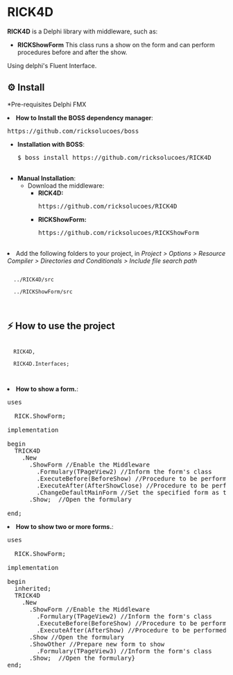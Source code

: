 # RICK4D
<p>
  <b>RICK4D</b> is a Delphi library with middleware, such as: <p>
  <ul>
    <li><b>RICKShowForm</b> This class runs a show on the form and can perform procedures before and after the show. <p>
  </ul>
  <p>Using delphi's Fluent Interface.
  <br> 
</p>

<h2>⚙️ Install</h2>
<p>*Pre-requisites Delphi FMX</p>

<li><strong>How to Install the BOSS dependency manager</strong>: <br>
<pre>https://github.com/ricksolucoes/boss</pre>

<ul>
<li><strong>Installation with BOSS</strong>: <br>
<pre>$ boss install https://github.com/ricksolucoes/RICK4D</pre><br>

<li><strong>Manual Installation</strong>: <br><ul>
<li> Download the middleware:<br>
  <ul>
  <li><b>RICK4D: </b><pre>https://github.com/ricksolucoes/RICK4D</pre>
  <li><b>RICKShowForm: </b><pre>https://github.com/ricksolucoes/RICKShowForm</pre>
  </ul>
</ul>
  
</ul><br><li>
Add the following folders to your project, in <em>Project &gt; Options &gt; Resource Compiler &gt; Directories and Conditionals &gt; Include file search path</em></li>
<pre><code>
  ../RICK4D/src<br>
  ../RICKShowForm/src
  
</code></pre>

<h2>⚡️ How to use the project</h2>
<pre><code>
  RICK4D, <br>
  RICK4D.Interfaces;
  
</code></pre>

<li><strong>How to show a form.</strong>: <br>

<pre><span class="pl-k">uses</span>

  RICK.ShowForm;

<span class="pl-k">implementation</span>

begin
  TRICK4D
    .New
      .ShowForm //Enable the Middleware
        .Formulary(TPageView2) //Inform the form's class
        .ExecuteBefore(BeforeShow) //Procedure to be performed before show form
        .ExecuteAfter(AfterShowClose) //Procedure to be performed after show form
        .ChangeDefaultMainForm //Set the specified form as the main form
      .Show;  //Open the formulary

end;</span></pre>

<li><strong>How to show two or more forms.</strong>: <br>

<pre><span class="pl-k">uses</span>

  RICK.ShowForm;

<span class="pl-k">implementation</span>

begin
  inherited;
  TRICK4D
    .New
      .ShowForm //Enable the Middleware
        .Formulary(TPageView2) //Inform the form's class
        .ExecuteBefore(BeforeShow) //Procedure to be performed before show form
        .ExecuteAfter(AfterShow) //Procedure to be performed after show form
      .Show //Open the formulary
      .ShowOther //Prepare new form to show
        .Formulary(TPageView3) //Inform the form's class
      .Show;  //Open the formulary}
end;</span></pre>

